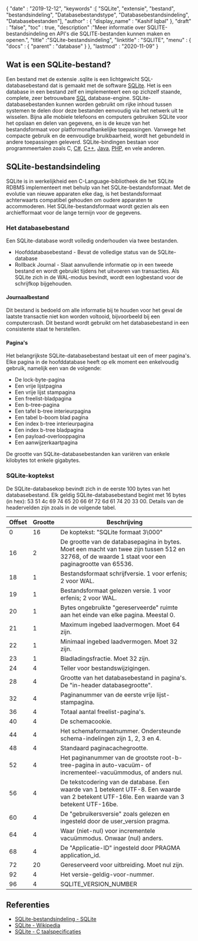 {
  "date" : "2019-12-12",
  "keywords" :[ "SQLite", "extensie", "bestand", "bestandsindeling", "Databasebestandstype", "Databasebestandsindeling", "Databasebestanden"],
  "author" : {
    "display_name" : "Kashif Iqbal"
},
  "draft" : "false",
  "toc" : true,
  "description" :"Meer informatie over SQLITE-bestandsindeling en API's die SQLITE-bestanden kunnen maken en openen.",
  "title" :"SQLite-bestandsindeling",
  "linktitle" : "SQLITE",
  "menu" : {
    "docs" : {
      "parent" : "database"
}
},
  "lastmod" : "2020-11-09"
}

## Wat is een SQLite-bestand?

Een bestand met de extensie .sqlite is een lichtgewicht SQL-databasebestand dat is gemaakt met de software [SQLite](https://www.sqlite.org/index.html). Het is een database in een bestand zelf en implementeert een op zichzelf staande, complete, zeer betrouwbare [SQL](/nl/database/sql/) database-engine. SQLite-databasebestanden kunnen worden gebruikt om rijke inhoud tussen systemen te delen door deze bestanden eenvoudig via het netwerk uit te wisselen. Bijna alle mobiele telefoons en computers gebruiken SQLite voor het opslaan en delen van gegevens, en is de keuze van het bestandsformaat voor platformonafhankelijke toepassingen. Vanwege het compacte gebruik en de eenvoudige bruikbaarheid, wordt het gebundeld in andere toepassingen geleverd. SQLite-bindingen bestaan voor programmeertalen zoals C, [C#](/nl/programming/cs/), [C++](/nl/programming/cpp/), [Java](/nl/programming/java/), [PHP](/nl/programming/php/), en vele anderen.

## SQLite-bestandsindeling

SQLite is in werkelijkheid een C-Language-bibliotheek die het SQLite RDBMS implementeert met behulp van het SQLite-bestandsformaat. Met de evolutie van nieuwe apparaten elke dag, is het bestandsformaat achterwaarts compatibel gehouden om oudere apparaten te accommoderen. Het SQLite-bestandsformaat wordt gezien als een archiefformaat voor de lange termijn voor de gegevens.

### Het databasebestand

Een SQLite-database wordt volledig onderhouden via twee bestanden.
* Hoofddatabasebestand - Bevat de volledige status van de SQLite-database
* Rollback Journal - Slaat aanvullende informatie op in een tweede bestand en wordt gebruikt tijdens het uitvoeren van transacties. Als SQLite zich in de WAL-modus bevindt, wordt een logbestand voor de schrijfkop bijgehouden.

#### Journaalbestand

Dit bestand is bedoeld om alle informatie bij te houden voor het geval de laatste transactie niet kon worden voltooid, bijvoorbeeld bij een computercrash. Dit bestand wordt gebruikt om het databasebestand in een consistente staat te herstellen.

#### Pagina's

Het belangrijkste SQLite-databasebestand bestaat uit een of meer pagina's. Elke pagina in de hoofddatabase heeft op elk moment een enkelvoudig gebruik, namelijk een van de volgende:

* De lock-byte-pagina
* Een vrije lijstpagina
* Een vrije lijst stampagina
* Een freelist-bladpagina
* Een b-tree-pagina
* Een tafel b-tree interieurpagina
* Een tabel b-boom blad pagina
* Een index b-tree interieurpagina
* Een index b-tree bladpagina
* Een payload-overlooppagina
* Een aanwijzerkaartpagina

De grootte van SQLite-databasebestanden kan variëren van enkele kilobytes tot enkele gigabytes.

### SQLite-koptekst

De SQLite-databasekop bevindt zich in de eerste 100 bytes van het databasebestand. Elk geldig SQLite-databasebestand begint met 16 bytes (in hex): 53 51 4c 69 74 65 20 66 6f 72 6d 61 74 20 33 00. Details van de headervelden zijn zoals in de volgende tabel.

|Offset|Grootte|Beschrijving|
---|---|---|
|0|16|De koptekst: "SQLite formaat 3\000"|
|16|2|De grootte van de databasepagina in bytes. Moet een macht van twee zijn tussen 512 en 32768, of de waarde 1 staat voor een paginagrootte van 65536.|
|18|1|Bestandsformaat schrijfversie. 1 voor erfenis; 2 voor WAL.|
|19|1|Bestandsformaat gelezen versie. 1 voor erfenis; 2 voor WAL.|
|20|1|Bytes ongebruikte "gereserveerde" ruimte aan het einde van elke pagina. Meestal 0.|
|21|1|Maximum ingebed laadvermogen. Moet 64 zijn.|
|22|1|Minimaal ingebed laadvermogen. Moet 32 zijn.|
|23|1|Bladladingsfractie. Moet 32 zijn.|
|24|4|Teller voor bestandswijzigingen.|
|28|4|Grootte van het databasebestand in pagina's. De "in-header databasegrootte".|
|32|4|Paginanummer van de eerste vrije lijst-stampagina.|
|36|4|Totaal aantal freelist-pagina's.|
|40|4|De schemacookie.|
|44|4|Het schemaformaatnummer. Ondersteunde schema-indelingen zijn 1, 2, 3 en 4.|
|48|4|Standaard paginacachegrootte.|
|52|4|Het paginanummer van de grootste root-b-tree-pagina in auto-vacuüm- of incrementeel-vacuümmodus, of anders nul.|
|56|4|De tekstcodering van de database. Een waarde van 1 betekent UTF-8. Een waarde van 2 betekent UTF-16le. Een waarde van 3 betekent UTF-16be.|
|60|4|De "gebruikersversie" zoals gelezen en ingesteld door de user_version pragma.|
|64|4|Waar (niet-nul) voor incrementele vacuümmodus. Onwaar (nul) anders.|
|68|4|De "Applicatie-ID" ingesteld door PRAGMA application_id.|
|72|20|Gereserveerd voor uitbreiding. Moet nul zijn.|
|92|4|Het versie-geldig-voor-nummer.|
|96|4|SQLITE_VERSION_NUMBER|

## Referenties ##

* [SQLite-bestandsindeling - SQLite](https://www.sqlite.org/fileformat2.html)
* [SQLite - Wikipedia](https://en.wikipedia.org/wiki/SQLite)
* [SQLite - C taalspecificaties](https://www.sqlite.org/c3ref/intro.html)


